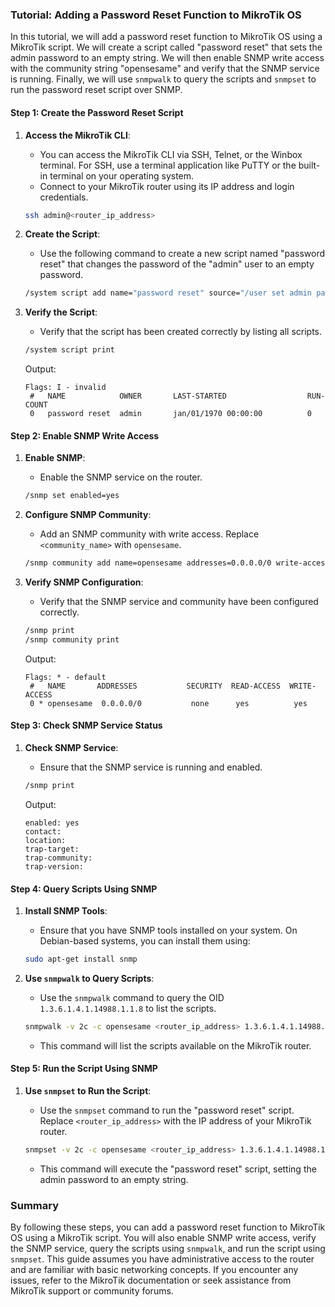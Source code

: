 ### Tutorial: Adding a Password Reset Function to MikroTik OS

In this tutorial, we will add a password reset function to MikroTik OS using a MikroTik script. We will create a script called "password reset" that sets the admin password to an empty string. We will then enable SNMP write access with the community string "opensesame" and verify that the SNMP service is running. Finally, we will use `snmpwalk` to query the scripts and `snmpset` to run the password reset script over SNMP.

#### Step 1: Create the Password Reset Script

1. **Access the MikroTik CLI**:
   - You can access the MikroTik CLI via SSH, Telnet, or the Winbox terminal. For SSH, use a terminal application like PuTTY or the built-in terminal on your operating system.
   - Connect to your MikroTik router using its IP address and login credentials.

   ```sh
   ssh admin@<router_ip_address>
   ```

2. **Create the Script**:
   - Use the following command to create a new script named "password reset" that changes the password of the "admin" user to an empty password.

   ```sh
   /system script add name="password reset" source="/user set admin password=\"\""
   ```

3. **Verify the Script**:
   - Verify that the script has been created correctly by listing all scripts.

   ```sh
   /system script print
   ```

   Output:
   ```
   Flags: I - invalid
    #   NAME            OWNER       LAST-STARTED                  RUN-COUNT
    0   password reset  admin       jan/01/1970 00:00:00          0
   ```

#### Step 2: Enable SNMP Write Access

1. **Enable SNMP**:
   - Enable the SNMP service on the router.

   ```sh
   /snmp set enabled=yes
   ```

2. **Configure SNMP Community**:
   - Add an SNMP community with write access. Replace `<community_name>` with `opensesame`.

   ```sh
   /snmp community add name=opensesame addresses=0.0.0.0/0 write-access=yes
   ```

3. **Verify SNMP Configuration**:
   - Verify that the SNMP service and community have been configured correctly.

   ```sh
   /snmp print
   /snmp community print
   ```

   Output:
   ```
   Flags: * - default 
    #   NAME       ADDRESSES           SECURITY  READ-ACCESS  WRITE-ACCESS
    0 * opensesame  0.0.0.0/0           none      yes          yes
   ```

#### Step 3: Check SNMP Service Status

1. **Check SNMP Service**:
   - Ensure that the SNMP service is running and enabled.

   ```sh
   /snmp print
   ```

   Output:
   ```
   enabled: yes
   contact: 
   location: 
   trap-target: 
   trap-community: 
   trap-version: 
   ```

#### Step 4: Query Scripts Using SNMP

1. **Install SNMP Tools**:
   - Ensure that you have SNMP tools installed on your system. On Debian-based systems, you can install them using:

   ```sh
   sudo apt-get install snmp
   ```

2. **Use `snmpwalk` to Query Scripts**:
   - Use the `snmpwalk` command to query the OID `1.3.6.1.4.1.14988.1.1.8` to list the scripts.

   ```sh
   snmpwalk -v 2c -c opensesame <router_ip_address> 1.3.6.1.4.1.14988.1.1.8
   ```

   - This command will list the scripts available on the MikroTik router.

#### Step 5: Run the Script Using SNMP

1. **Use `snmpset` to Run the Script**:
   - Use the `snmpset` command to run the "password reset" script. Replace `<router_ip_address>` with the IP address of your MikroTik router.

   ```sh
   snmpset -v 2c -c opensesame <router_ip_address> 1.3.6.1.4.1.14988.1.1.8.1.1.3.3 i 1
   ```

   - This command will execute the "password reset" script, setting the admin password to an empty string.

### Summary

By following these steps, you can add a password reset function to MikroTik OS using a MikroTik script. You will also enable SNMP write access, verify the SNMP service, query the scripts using `snmpwalk`, and run the script using `snmpset`. This guide assumes you have administrative access to the router and are familiar with basic networking concepts. If you encounter any issues, refer to the MikroTik documentation or seek assistance from MikroTik support or community forums.